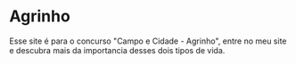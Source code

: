 # Agrinho
Esse site é para o concurso "Campo e Cidade - Agrinho", entre no meu site e descubra mais da importancia desses dois tipos de vida.
